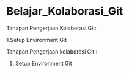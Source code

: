 # Belajar_Kolaborasi_Git

Tahapan Pengerjaan Kolaborasi Git:

1.Setup Environment Git

Tahapan Pengerjaan kolaborasi Git :
1. Setup Environment Git

